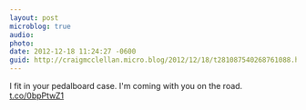 ```yaml
---
layout: post
microblog: true
audio: 
photo: 
date: 2012-12-18 11:24:27 -0600
guid: http://craigmcclellan.micro.blog/2012/12/18/t281087540268761088.html
---
```

I fit in your pedalboard case. I'm coming with you on the road. [t.co/0bpPtwZ1](http://t.co/0bpPtwZ1)
